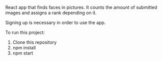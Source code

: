 React app that finds faces in pictures. It counts the amount of submitted images and assigns a rank depending on it.

Signing up is necessary in order to use the app.

To run this project:
1) Clone this repository
2) npm install
3) npm start
